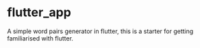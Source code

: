 # flutter_app

A simple word pairs generator in flutter, this is a starter for
getting familiarised with flutter.
